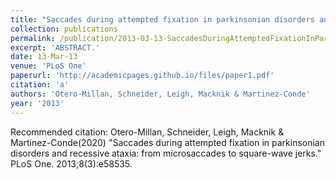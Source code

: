 ```yaml
---
title: "Saccades during attempted fixation in parkinsonian disorders and recessive ataxia: from microsaccades to square-wave jerks."
collection: publications
permalink: /publication/2013-03-13-SaccadesDuringAttemptedFixationInParkinsonianDisordersAndRecess
excerpt: 'ABSTRACT.'
date: 13-Mar-13
venue: 'PLoS One'
paperurl: 'http://academicpages.github.io/files/paper1.pdf'
citation: 'a'
authors: 'Otero-Millan, Schneider, Leigh, Macknik & Martinez-Conde'
year: '2013'
---
```


Recommended citation: Otero-Millan, Schneider, Leigh, Macknik & Martinez-Conde(2020) "Saccades during attempted fixation in parkinsonian disorders and recessive ataxia: from microsaccades to square-wave jerks." PLoS One. 2013;8(3):e58535. 
